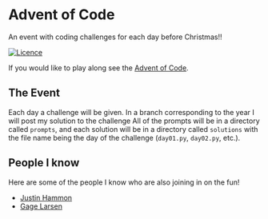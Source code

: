 Advent of Code
==============

An event with coding challenges for each day before Christmas!!

[![Licence](https://img.shields.io/github/license/justintime50/adventofcode-2020)](LICENSE)

If you would like to play along see the [Advent of Code](https://adventofcode.com).

The Event
---------
Each day a challenge will be given.  In a branch corresponding to the year I will post my solution to the challenge 
All of the prompts will be in a directory called `prompts`, and each solution will be in a directory called 
`solutions` with the file name being the day of the challenge (`day01.py`, `day02.py`, etc.).

People I know
-------------
Here are some of the people I know who are also joining in on the fun!

- [Justin Hammon](https://github.com/Justintime50/adventofcode-2020)
- [Gage Larsen](https://github.com/gagelarsen/adventofcode)